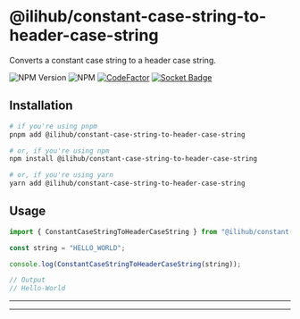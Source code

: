 # @ilihub/constant-case-string-to-header-case-string

Converts a constant case string to a header case string.

![NPM Version](https://img.shields.io/npm/v/%40ilihub%2Fconstant-case-string-to-header-case-string?color=33cd56&logo=npm)
![NPM](https://img.shields.io/npm/l/%40ilihub%2Fconstant-case-string-to-header-case-string)
[![CodeFactor](https://www.codefactor.io/repository/github/ilihub/npm/badge)](https://www.codefactor.io/repository/github/ilihub/npm)
[![Socket Badge](https://socket.dev/api/badge/npm/package/@ilihub/constant-case-string-to-header-case-string)](https://socket.dev/npm/package/@ilihub/constant-case-string-to-header-case-string)

## Installation

```bash
# if you're using pnpm
pnpm add @ilihub/constant-case-string-to-header-case-string

# or, if you're using npm
npm install @ilihub/constant-case-string-to-header-case-string

# or, if you're using yarn
yarn add @ilihub/constant-case-string-to-header-case-string
```

## Usage

```javascript
import { ConstantCaseStringToHeaderCaseString } from "@ilihub/constant-case-string-to-header-case-string";

const string = "HELLO_WORLD";

console.log(ConstantCaseStringToHeaderCaseString(string));

// Output
// Hello-World
```

---

<!-- sponsors_and_backers_section_start -->

<!-- sponsors_and_backers_section_end -->

---
